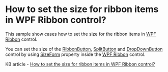 # How to set the size for ribbon items in WPF Ribbon control?

This sample show cases how to set the size for the ribbon items in [WPF Ribbon](https://www.syncfusion.com/wpf-controls/ribbon) control.

You can set the size of the [RibbonButton](https://help.syncfusion.com/cr/wpf/Syncfusion.Windows.Tools.Controls.RibbonButton.html), [SplitButton](https://help.syncfusion.com/cr/wpf/Syncfusion.Windows.Tools.Controls.SplitButton.html) and [DropDownButton](https://help.syncfusion.com/cr/wpf/Syncfusion.Windows.Tools.Controls.DropDownButton.html) control by using [SizeForm](https://help.syncfusion.com/cr/wpf/Syncfusion.Windows.Tools.Controls.RibbonButton.html#Syncfusion_Windows_Tools_Controls_RibbonButton_SizeForm) property inside the [WPF Ribbon](https://www.syncfusion.com/wpf-controls/ribbon) control.

KB article - [How to set the size for ribbon items in WPF Ribbon control?](https://www.syncfusion.com/kb/4791/how-to-set-the-size-for-ribbon-items-in-wpf-ribbon-control)
